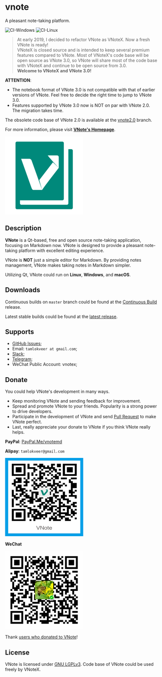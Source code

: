# vnote
A pleasant note-taking platform.

![CI-Windows](https://github.com/vnotex/vnote/workflows/CI-Windows/badge.svg) ![CI-Linux](https://github.com/vnotex/vnote/workflows/CI-Linux/badge.svg)

> At early 2019, I decided to refactor VNote as VNoteX. Now a fresh VNote is ready!  
> VNoteX is closed source and is intended to keep several premium features compared to VNote. Most of VNoteX's code base will be open source as VNote 3.0, so VNote will share most of the code base with VNoteX and continue to be open source from 3.0.  
> **Welcome to VNoteX and VNote 3.0!**

**ATTENTION**:

* The notebook format of VNote 3.0 is not compatible with that of earlier versions of VNote. Feel free to decide the right time to jump to VNote 3.0.
* Features supported by VNote 3.0 now is NOT on par with VNote 2.0. The migration takes time.

The obsolete code base of VNote 2.0 is available at the [vnote2.0](https://github.com/vnotex/vnote/tree/vnote2.0) branch.

For more information, please visit [**VNote's Homepage**](https://vnotex.github.io/vnote).

![VNote](pics/vnote.png)

## Description
**VNote** is a Qt-based, free and open source note-taking application, focusing on Markdown now. VNote is designed to provide a pleasant note-taking platform with excellent editing experience.

VNote is **NOT** just a simple editor for Markdown. By providing notes management, VNote makes taking notes in Markdown simpler.

Utilizing Qt, VNote could run on **Linux**, **Windows**, and **macOS**.

## Downloads
Continuous builds on `master` branch could be found at the [Continuous Build](https://github.com/vnotex/vnote/releases/tag/continuous-build) release.

Latest stable builds could be found at the [latest release](https://github.com/vnotex/vnote/releases/latest).

## Supports
- [GitHub Issues](https://github.com/vnotex/vnote/issues);
- Email: `tamlokveer at gmail.com`;
- [Slack](https://join.slack.com/t/vnote/shared_invite/enQtNDg2MzY0NDg3NzI4LTVhMzBlOTY0YzVhMmQyMTFmZDdhY2M3MDQxYTBjOTA2Y2IxOGRiZjg2NzdhMjkzYmUyY2VkMWJlZTNhMTQyODU);
- [Telegram](https://t.me/vnotex);
- WeChat Public Account: vnotex;

## Donate
You could help VNote's development in many ways.

- Keep monitoring VNote and sending feedback for improvement.
- Spread and promote VNote to your friends. Popularity is a strong power to drive developers.
- Participate in the development of VNote and send [Pull Request](https://github.com/vnotex/vnote/pulls) to make VNote perfect.
- Last, really appreciate your donate to VNote if you think VNote really helps.

**PayPal**: [PayPal.Me/vnotemd](https://www.paypal.me/vnotemd)

**Alipay**: `tamlokveer@gmail.com`

<img src="pics/alipay.png" width="256px" height="256px" />

**WeChat**

<img src="pics/wechat_pay.png" width="256px" height="256px" />

Thank [users who donated to VNote](https://github.com/vnotex/vnote/wiki/Donate-List)!

## License
VNote is licensed under [GNU LGPLv3](https://opensource.org/licenses/LGPL-3.0). Code base of VNote could be used freely by VNoteX.
